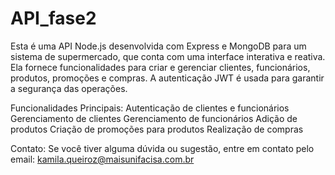 # API_fase2
Esta é uma API Node.js desenvolvida com Express e MongoDB para um sistema de supermercado, que conta com uma interface interativa e reativa. Ela fornece funcionalidades para criar e gerenciar clientes, funcionários, produtos, promoções e compras. A autenticação JWT é usada para garantir a segurança das operações.

Funcionalidades Principais:
  Autenticação de clientes e funcionários
  Gerenciamento de clientes
  Gerenciamento de funcionários
  Adição de produtos
  Criação de promoções para produtos
  Realização de compras

Contato:
  Se você tiver alguma dúvida ou sugestão, entre em contato pelo email: kamila.queiroz@maisunifacisa.com.br
